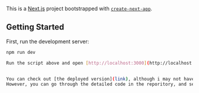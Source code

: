 This is a [Next.js](https://nextjs.org/) project bootstrapped with [`create-next-app`](https://github.com/vercel/next.js/tree/canary/packages/create-next-app).

## Getting Started

First, run the development server:

```bash
npm run dev

Run the script above and open [http://localhost:3000](http://localhost:3000) with your browser to see the result.


You can check out [the deployed version](link), although i may not have pushed it onto the server yet. 
However, you can go through the detailed code in the reporitory, and see what i have done with it. Your feedback and contributions are always welcome!



